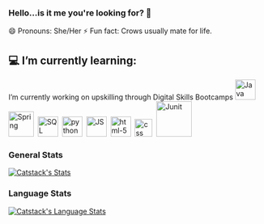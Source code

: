 ### Hello...is it me you're looking for? 👋

😄 Pronouns: She/Her
⚡ Fun fact: Crows usually mate for life.

## 💻 I’m currently learning:
I’m currently working on upskilling through Digital Skills Bootcamps
<img src="https://i.imgur.com/FI6zNOd.png" width="40px" alt="Java"/> &nbsp;<img src="https://i.imgur.com/s9UZ2zj.png" width="50px" alt="Spring"/> &nbsp;<img src="https://i.imgur.com/p0iInfp.png" width="40px" alt="SQL"/> &nbsp;<img src="https://i.imgur.com/Gt41wVy.png" width="40px" alt="python" /> &nbsp;<img src="https://i.imgur.com/o0GEoUG.png" width="40px" alt="JS"/> &nbsp;<img src="https://i.imgur.com/TSZVG5g.png" width="40px" alt="html-5" /> &nbsp;<img src="https://i.imgur.com/9xbG6Ox.png" width="35px" alt="css"/> &nbsp;<img src="https://i.imgur.com/1z0WLUq.png" width="70px" alt="Junit"/>

### General Stats
[![Catstack's Stats](https://github-readme-stats.vercel.app/api/?username=catstacks&count_private=true&theme=tokyonight&showicons=true)]()

### Language Stats
[![Catstack's Language Stats](https://github-readme-stats.vercel.app/api/top-langs/?username=catstacks&langs_count=5&theme=tokyonight)]()
